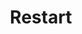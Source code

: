 ---
title: Restart
menu:
  docs_{{ .version }}:
    identifier: mariadb-restart-details
    name: Restart
    parent: guides-mariadb
    weight: 47
menu_name: docs_{{ .version }}
section_menu_id: guides
---